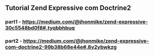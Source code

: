 ## Tutorial Zend Expressive com Doctrine2

### part1 - https://medium.com/@jhonmike/zend-expressive-30c5548bd0f8#.tyqbbhbuq
### part2 - https://medium.com/@jhonmike/zend-expressive-com-doctrine2-99b38b68e44e#.8v2ybwkzg